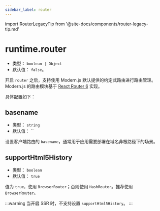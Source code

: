 ```yaml
---
sidebar_label: router
---
```


import RouterLegacyTip from '@site-docs/components/router-legacy-tip.md'

<RouterLegacyTip />

# runtime.router

* 类型： `boolean | Object`
* 默认值： `false`。

开启 `router` 之后，支持使用 Modern.js 默认提供的约定式路由进行路由管理。Modern.js 的路由模块基于 [React Router 6](https://reactrouter.com/) 实现。

具体配置如下：


## basename

* 类型： `string`
* 默认值： ``

设置客户端路由的 `basename`，通常用于应用需要部署在域名非根路径下的场景。

## supportHtml5History

* 类型： `boolean`
* 默认值： `true`

值为 `true`，使用 `BrowserRouter`；否则使用 `HashRouter`。推荐使用 `BrowserRouter`。

:::warning
当开启 SSR 时，不支持设置 `supportHtml5History`。
:::
